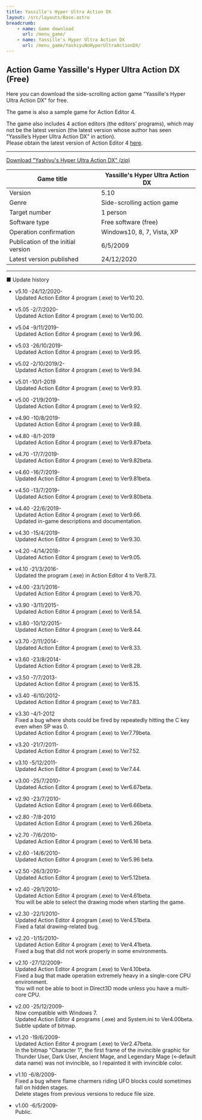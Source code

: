 ```yaml
---
title: Yassille's Hyper Ultra Action DX
layout: /src/layouts/Base.astro
breadcrumb:
    - name: Game download
      url: /menu_game/
    - name: Yassille's Hyper Ultra Action DX
      url: /menu_game/YashiyuNoHyperUltraActionDX/
---
```

 
## Action Game Yassille's Hyper Ultra Action DX (Free)
 
Here you can download the side-scrolling action game "Yassille's Hyper Ultra Action DX" for free.  

The game is also a sample game for Action Editor 4.  

The game also includes 4 action editors (the editors’ programs), which may not be the latest version (the latest version whose author has seen "Yassille’s Hyper Ultra Action DX" in action).  
Please obtain the latest version of Action Editor 4 [here](/en/menu_game/ActionEditor4/).
 
---
 
[Download "Yashiyu's Hyper Ultra Action DX" (zip)](/soft/YashiyuNoHyperUltraActionDX/YashiyuNoHyperUltraActionDX.zip)  
 


|Game title| Yassille's Hyper Ultra Action DX  |
|----|----|
|Version| 5.10  |
|Genre| Side-scrolling action game  |
|Target number| 1 person  |
|Software type| Free software (free)  |
|Operation confirmation| Windows10, 8, 7, Vista, XP  |
|Publication of the initial version| 6/5/2009  |
|Latest version published| 24/12/2020  |

---

■ Update history  
- v5.10 -24/12/2020-  
Updated Action Editor 4 program (.exe) to Ver10.20.  

- v5.05 -2/7/2020-  
Updated Action Editor 4 program (.exe) to Ver10.00.  

- v5.04 -9/11/2019-  
Updated Action Editor 4 program (.exe) to Ver9.96.  

- v5.03 -26/10/2019-  
Updated Action Editor 4 program (.exe) to Ver9.95.  

- v5.02 -2/10/2019/2-  
Updated Action Editor 4 program (.exe) to Ver9.94.  

- v5.01 -10/1-2019  
Updated Action Editor 4 program (.exe) to Ver9.93.  

- v5.00 -21/9/2019-  
Updated Action Editor 4 program (.exe) to Ver9.92.  

- v4.90 -10/8/2019-  
Updated Action Editor 4 program (.exe) to Ver9.88.  

- v4.80 -8/1-2019  
Updated Action Editor 4 program (.exe) to Ver9.87beta.  

- v4.70 -17/7/2019-  
Updated Action Editor 4 program (.exe) to Ver9.82beta.  

- v4.60 -16/7/2019-  
Updated Action Editor 4 program (.exe) to Ver9.81beta.  

- v4.50 -13/7/2019-  
Updated Action Editor 4 program (.exe) to Ver9.80beta.  

- v4.40 -22/6/2019-  
Updated Action Editor 4 program (.exe) to Ver9.66.  
Updated in-game descriptions and documentation.  

- v4.30 -15/4/2019-  
Updated Action Editor 4 program (.exe) to Ver9.30.  

- v4.20 -4/14/2018-  
Updated Action Editor 4 program (.exe) to Ver9.05.  

- v4.10 -21/3/2016-  
Updated the program (.exe) in Action Editor 4 to Ver8.73.  

- v4.00 -23/1/2016-  
Updated Action Editor 4 program (.exe) to Ver8.70.  

- v3.90 -3/11/2015-  
Updated Action Editor 4 program (.exe) to Ver8.54.  

- v3.80 -10/12/2015-  
Updated Action Editor 4 program (.exe) to Ver8.44.  

- v3.70 -2/11/2014-  
Updated Action Editor 4 program (.exe) to Ver8.33.  

- v3.60 -23/8/2014-  
Updated Action Editor 4 program (.exe) to Ver8.28.  

- v3.50 -7/7/2013-  
Updated Action Editor 4 program (.exe) to Ver8.15.  

- v3.40 -6/10/2012-  
Updated Action Editor 4 program (.exe) to Ver7.83.  

- v3.30 -4/1-2012  
Fixed a bug where shots could be fired by repeatedly hitting the C key even when SP was 0.  
Updated Action Editor 4 program (.exe) to Ver7.79beta.  

- v3.20 -21/7/2011-  
Updated Action Editor 4 program (.exe) to Ver7.52.  

- v3.10 -5/12/2011-  
Updated Action Editor 4 program (.exe) to Ver7.44.  

- v3.00 -25/7/2010-  
Updated Action Editor 4 program (.exe) to Ver6.67beta.  

- v2.90 -23/7/2010-  
Updated Action Editor 4 program (.exe) to Ver6.66beta.  

- v2.80 -7/8-2010  
Updated Action Editor 4 program (.exe) to Ver6.26beta.  

- v2.70 -7/6/2010-  
Updated Action Editor 4 program (.exe) to Ver6.16 beta.  

- v2.60 -14/6/2010-  
Updated Action Editor 4 program (.exe) to Ver5.96 beta.  

- v2.50 -26/3/2010-  
Updated Action Editor 4 program (.exe) to Ver5.12beta.  


- v2.40 -29/1/2010-  
Updated Action Editor 4 program (.exe) to Ver4.61beta.  
You will be able to select the drawing mode when starting the game.  

- v2.30 -22/1/2010-  
Updated Action Editor 4 program (.exe) to Ver4.51beta.  
Fixed a fatal drawing-related bug.  

- v2.20 -1/15/2010-  
Updated Action Editor 4 program (.exe) to Ver4.41beta.  
Fixed a bug that did not work properly in some environments.  

- v2.10 -27/12/2009-  
Updated Action Editor 4 program (.exe) to Ver4.10beta.  
Fixed a bug that made operation extremely heavy in a single-core CPU environment.  
You will not be able to boot in Direct3D mode unless you have a multi-core CPU.  

- v2.00 -25/12/2009-  
Now compatible with Windows 7.  
Updated Action Editor 4 programs (.exe) and System.ini to Ver4.00beta.  
Subtle update of bitmap.  

- v1.20 -19/6/2009-  
Updated Action Editor 4 program (.exe) to Ver2.47beta.  
In the bitmap "Character 1", the first frame of the invincible graphic for Thunder User, Dark User, Ancient Mage, and Legendary Mage (←default data name) was not invincible, so I repainted it with invincible color.  

- v1.10 -6/8/2009-  
Fixed a bug where flame charmers riding UFO blocks could sometimes fall on hidden stages.  
Delete stages from previous versions to reduce file size.  

- v1.00 -6/5/2009-  
Public.